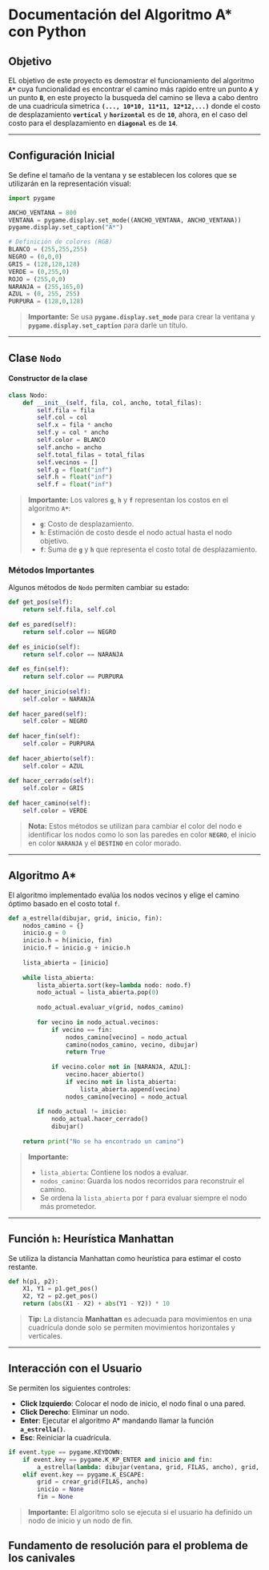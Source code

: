 # Documentación del Algoritmo A* con Python

## Objetivo
EL objetivo de este proyecto es demostrar el funcionamiento del algoritmo **`A*`** cuya funcionalidad es encontrar el camino más rapido entre un punto **`A`** y un punto **`B`**, en este proyecto la busqueda del camino se lleva a cabo dentro de una cuadricula simetrica **`(..., 10*10, 11*11, 12*12,...)`** donde el costo de desplazamiento **`vertical`** y **`horizontal`** es de **`10`**, ahora, en el caso del costo para el desplazamiento en **`diagonal`** es de **`14`**.

---

## Configuración Inicial

Se define el tamaño de la ventana y se establecen los colores que se utilizarán en la representación visual:

```python
import pygame

ANCHO_VENTANA = 800
VENTANA = pygame.display.set_mode((ANCHO_VENTANA, ANCHO_VENTANA))
pygame.display.set_caption("A*")

# Definición de colores (RGB)
BLANCO = (255,255,255)
NEGRO = (0,0,0)
GRIS = (128,128,128)
VERDE = (0,255,0)
ROJO = (255,0,0)
NARANJA = (255,165,0)
AZUL = (0, 255, 255)
PURPURA = (128,0,128)
```

> **Importante:**
> Se usa **`pygame.display.set_mode`** para crear la ventana y **`pygame.display.set_caption`** para darle un título.

---

## Clase `Nodo`
#### Constructor de la clase

```python
class Nodo:
    def __init__(self, fila, col, ancho, total_filas):
        self.fila = fila
        self.col = col
        self.x = fila * ancho
        self.y = col * ancho
        self.color = BLANCO
        self.ancho = ancho
        self.total_filas = total_filas
        self.vecinos = []
        self.g = float("inf")
        self.h = float("inf")
        self.f = float("inf")
```

> **Importante:**
> Los valores **`g`**, **`h`** y **`f`** representan los costos en el algoritmo **`A*`**:
> - **`g`**: Costo de desplazamiento.
> - **`h`**: Estimación de costo desde el nodo actual hasta el nodo objetivo.
> - **`f`**: Suma de **`g`** y **`h`** que representa el costo total de desplazamiento.

### Métodos Importantes

Algunos métodos de `Nodo` permiten cambiar su estado:

```python
def get_pos(self):
    return self.fila, self.col
    
def es_pared(self):
    return self.color == NEGRO
    
def es_inicio(self):
    return self.color == NARANJA
    
def es_fin(self):
    return self.color == PURPURA
     
def hacer_inicio(self):
    self.color = NARANJA
    
def hacer_pared(self):
    self.color = NEGRO
        
def hacer_fin(self):
    self.color = PURPURA
    
def hacer_abierto(self):
    self.color = AZUL
    
def hacer_cerrado(self):
    self.color = GRIS
    
def hacer_camino(self):
    self.color = VERDE
```

> **Nota:**
> Estos métodos se utilizan para cambiar el color del nodo e identificar los nodos como lo son las paredes en color **`NEGRO`**, el inicio en color **`NARANJA`** y el **`DESTINO`** en color morado.

---

## Algoritmo A*

El algoritmo implementado evalúa los nodos vecinos y elige el camino óptimo basado en el costo total `f`.

```python
def a_estrella(dibujar, grid, inicio, fin):
    nodos_camino = {}
    inicio.g = 0
    inicio.h = h(inicio, fin)
    inicio.f = inicio.g + inicio.h
    
    lista_abierta = [inicio]
    
    while lista_abierta:
        lista_abierta.sort(key=lambda nodo: nodo.f)
        nodo_actual = lista_abierta.pop(0)
        
        nodo_actual.evaluar_v(grid, nodos_camino)
        
        for vecino in nodo_actual.vecinos:
            if vecino == fin:
                nodos_camino[vecino] = nodo_actual
                camino(nodos_camino, vecino, dibujar)
                return True
            
            if vecino.color not in [NARANJA, AZUL]:
                vecino.hacer_abierto()
                if vecino not in lista_abierta:
                    lista_abierta.append(vecino)
                nodos_camino[vecino] = nodo_actual
        
        if nodo_actual != inicio:
            nodo_actual.hacer_cerrado()
            dibujar()
    
    return print("No se ha encontrado un camino")
```

> **Importante:**
> - `lista_abierta`: Contiene los nodos a evaluar.
> - `nodos_camino`: Guarda los nodos recorridos para reconstruir el camino.
> - Se ordena la `lista_abierta` por `f` para evaluar siempre el nodo más prometedor.

---

## Función `h`: Heurística Manhattan

Se utiliza la distancia Manhattan como heurística para estimar el costo restante.

```python
def h(p1, p2):
    X1, Y1 = p1.get_pos()
    X2, Y2 = p2.get_pos()
    return (abs(X1 - X2) + abs(Y1 - Y2)) * 10
```

> **Tip:**
> La distancia **Manhattan** es adecuada para movimientos en una cuadrícula donde solo se permiten movimientos horizontales y verticales.

---

## Interacción con el Usuario

Se permiten los siguientes controles:

- **Click Izquierdo**: Colocar el nodo de inicio, el nodo final o una pared.
- **Click Derecho**: Eliminar un nodo.
- **Enter**: Ejecutar el algoritmo A* mandando llamar la función **`a_estrella()`**.
- **Esc**: Reiniciar la cuadrícula.

```python
if event.type == pygame.KEYDOWN:
    if event.key == pygame.K_KP_ENTER and inicio and fin:
        a_estrella(lambda: dibujar(ventana, grid, FILAS, ancho), grid, inicio, fin)
    elif event.key == pygame.K_ESCAPE:
        grid = crear_grid(FILAS, ancho)
        inicio = None
        fin = None
```

> **Importante:**
> El algoritmo solo se ejecuta si el usuario ha definido un nodo de inicio y un nodo de fin.

## Fundamento de resolución para el problema de los canivales
